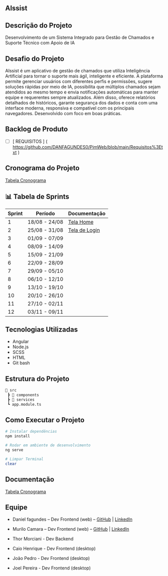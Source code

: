 ## AIssist

## Descrição do Projeto
Desenvolvimento de um Sistema Integrado para Gestão de Chamados e Suporte Técnico com Apoio de IA

## Desafio do Projeto
AIssist é um aplicativo de gestão de chamados que utiliza Inteligência Artificial para tornar o suporte mais ágil, inteligente e eficiente. A plataforma permite gerenciar usuários com diferentes perfis e permissões, sugere soluções rápidas por meio de IA, possibilita que múltiplos chamados sejam atendidos ao mesmo tempo e envia notificações automáticas para manter equipe e requerentes sempre atualizados. Além disso, oferece relatórios detalhados de históricos, garante segurança dos dados e conta com uma interface moderna, responsiva e compatível com os principais navegadores. Desenvolvido com foco em boas práticas.

## Backlog de Produto
- [ ]  [ REQUISITOS ] ( https://github.com/DANFAGUNDES0/PimWeb/blob/main/Requisitos%3Etxt )

## Cronograma do Projeto

[Tabela Cronograma](#) 


## 📊 Tabela de Sprints
| Sprint | Período        | Documentação |
|--------|----------------|--------------|
| 1      | 18/08 - 24/08  | [Tela Home](https://youtu.be/p1ZCfkPH6vc?si=l5mo9ty-ay9HPPcU) 
| 2      | 25/08 - 31/08  | [Tela de Login](https://youtu.be/OK7liYvUiqg?si=ZWfbSZCNUoAwCuJ0)
| 3      | 01/09 - 07/09  |  
| 4      | 08/09 - 14/09  | 
| 5      | 15/09 - 21/09  | 
| 6      | 22/09 - 28/09  | 
| 7      | 29/09 - 05/10  | 
| 8      | 06/10 - 12/10  | 
| 9      | 13/10 - 19/10  | 
| 10     | 20/10 - 26/10  | 
| 11     | 27/10 - 02/11  | 
| 12     | 03/11 - 09/11  | 

## Tecnologias Utilizadas
- Angular
- Node.js
- SCSS
- HTML
- Git bash
## Estrutura do Projeto
```bash
📂 src
 ┣ 📂 components
 ┣ 📂 services
 ┗ app.module.ts
```

## Como Executar o Projeto
```bash
# Instalar dependências
npm install

# Rodar em ambiente de desenvolvimento
ng serve

# Limpar Terminal
clear
```

## Documentação

[Tabela Cronograma](#) 

## Equipe
- Daniel fagundes – Dev Frontend (web)  – [GitHub](https://github.com/DANFAGUNDES0) | [LinkedIn](https://www.linkedin.com/in/daniel-fagundes-916ba4246?utm_source=share&utm_campaign=share_via&utm_content=profile&utm_medium=ios_app)

- Murilo Camara – Dev Frontend (web) – [GitHub](https://github.com/MuriloCSilva) | [LinkedIn](https://www.linkedin.com/in/murilocamara?utm_source=share&utm_campaign=share_via&utm_content=profile&utm_medium=ios_app)

- Thor Morciani - Dev Backend

- Caio Henrique - Dev Frontend (desktop)

- João Pedro - Dev Frontend (desktop)

- Joel Pereira - Dev Frontend (desktop)



